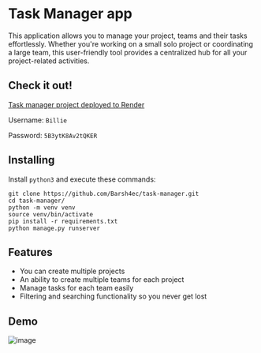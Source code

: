 # Task Manager app
This application allows you to manage your project, teams and their tasks effortlessly. Whether you're working on a small solo project or coordinating a large team, this user-friendly tool provides a centralized hub for all your project-related activities.
## Check it out!

[Task manager project deployed to Render](https://task-manager-8ugl.onrender.com/)

Username: `Billie`

Password: `5B3ytK8Av2tQKER`

## Installing

Install `python3` and execute these commands:
```shell
git clone https://github.com/Barsh4ec/task-manager.git
cd task-manager/
python -m venv venv
source venv/bin/activate
pip install -r requirements.txt
python manage.py runserver
```
## Features
* You can create multiple projects
* An ability to create multiple teams for each project
* Manage tasks for each team easily
* Filtering and searching functionality so you never get lost
## Demo
![image](https://user-images.githubusercontent.com/90793856/272357471-b37b4b0b-48bb-4164-8aa6-b8d2f2f9ec66.png)